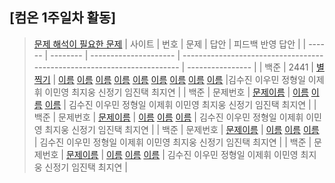 ## [컴온 1주일차 활동]

> [문제 해석이 필요한 문제](https://www.acmicpc.net/group/workbook/view/9797/29056)
> | 사이트 | 번호 | 문제 | 답안 | 피드백 반영 답안 |
> | ------ | -------- | --------------------- | ----------------------------------------------------------------------- | ---------------- |
> | 백준 | 2441 | [별찍기](https://www.acmicpc.net/problem/2441) | [이름](자기가푼문제주소) [이름](문제주소) [이름](문제푼자기주소) [이름](문제주소) [이름](문제푼자기주소) [이름](문제주소) [이름](문제푼자기주소) [이름](문제주소) [이름](문제푼자기주소) |김수진 이우민 정형일 이제휘 이민영 최지웅 신정기 임진택 최지연 |
> | 백준 | 문제번호 | [문제이름](문제주소) | [이름](자기가푼문제주소) [이름](문제주소) [이름](문제푼자기주소) | 김수진 이우민 정형일 이제휘 이민영 최지웅 신정기 임진택 최지연 |
> | 백준 | 문제번호 | [문제이름](문제주소) | [이름](자기가푼문제주소) [이름](문제주소) [이름](문제푼자기주소) | 김수진 이우민 정형일 이제휘 이민영 최지웅 신정기 임진택 최지연 |
> | 백준 | 문제번호 | [문제이름](문제주소) | [이름](자기가푼문제주소) [이름](문제주소) [이름](문제푼자기주소) | 김수진 이우민 정형일 이제휘 이민영 최지웅 신정기 임진택 최지연 |
> | 백준 | 문제번호 | [문제이름](문제주소) | [이름](자기가푼문제주소) [이름](문제주소) [이름](문제푼자기주소) | 김수진 이우민 정형일 이제휘 이민영 최지웅 신정기 임진택 최지연 |
